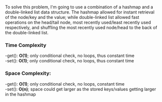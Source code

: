 To solve this problem, I'm going to use a combination of a hashmap and a double-linked list data structure. The hashmap 
allowed for instant retrieval of the node/key and the value; while double-linked list allowed fast operations on 
the head/tail node, most recently used/least recently used respectively, and shuffling the most recently used node/head 
to the back of the double-linked list. 

<h3> Time Complexity </h3>
-get(): <b>O(1)</b>; only conditional check, no loops, thus constant time </br>   
-set(): <b>O(1)</b>; only conditional check, no loops, thus constant time </br>
<h3> Space Complexity: </h3>
-get(): <b>O(1)</b>; only conditional check, no loops, constant time </br>
-set(): <b>O(n)</b>; space could get larger as the stored keys/values getting larger in the hashmap
